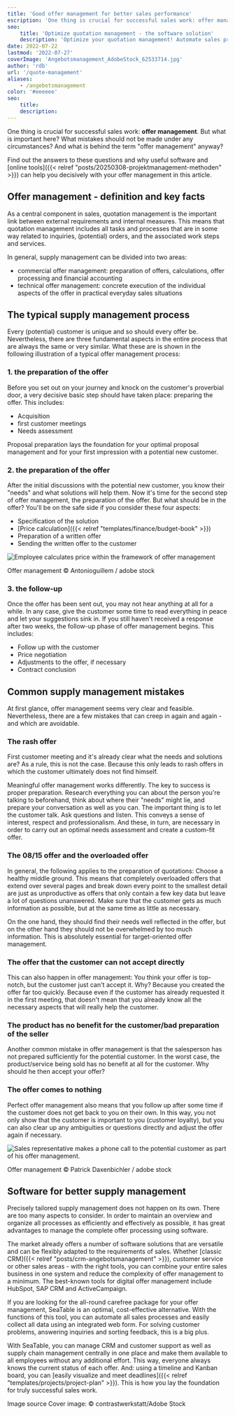 ```yaml
---
title: 'Good offer management for better sales performance'
escription: 'One thing is crucial for successful sales work: offer management. But what is important here? What mistakes should not be made under any circumstances? And what does the term "quotation management" actually mean? The answers to these questions and why useful software and online tools can help you significantly with your quotation management can be found in this article.'
seo:
    title: 'Optimize quotation management - the software solution'
    description: 'Optimize your quotation management! Automate sales processes, manage data centrally and maintain an overview at all times'
date: 2022-07-22
lastmod: '2022-07-27'
coverImage: 'Angebotsmanagement_AdobeStock_62533714.jpg'
author: 'rdb'
url: '/quote-management'
aliases:
    - /angebotsmanagement
color: '#eeeeee'
seo:
    title:
    description:
---
```


One thing is crucial for successful sales work: **offer management**. But what is important here? What mistakes should not be made under any circumstances? And what is behind the term "offer management" anyway?

Find out the answers to these questions and why useful software and [online tools]({{< relref "posts/20250308-projektmanagement-methoden" >}}) can help you decisively with your offer management in this article.

## Offer management - definition and key facts

As a central component in sales, quotation management is the important link between external requirements and internal measures. This means that quotation management includes all tasks and processes that are in some way related to inquiries, (potential) orders, and the associated work steps and services.

In general, supply management can be divided into two areas:

- commercial offer management: preparation of offers, calculations, offer processing and financial accounting
- technical offer management: concrete execution of the individual aspects of the offer in practical everyday sales situations

## The typical supply management process

Every (potential) customer is unique and so should every offer be. Nevertheless, there are three fundamental aspects in the entire process that are always the same or very similar. What these are is shown in the following illustration of a typical offer management process:

### 1\. the preparation of the offer

Before you set out on your journey and knock on the customer's proverbial door, a very decisive basic step should have taken place: preparing the offer. This includes:

- Acquisition
- first customer meetings
- Needs assessment

Proposal preparation lays the foundation for your optimal proposal management and for your first impression with a potential new customer.

### 2\. the preparation of the offer

After the initial discussions with the potential new customer, you know their "needs" and what solutions will help them. Now it's time for the second step of offer management, the preparation of the offer. But what should be in the offer? You'll be on the safe side if you consider these four aspects:

- Specification of the solution
- [Price calculation]({{< relref "templates/finance/budget-book" >}})
- Preparation of a written offer
- Sending the written offer to the customer

![Employee calculates price within the framework of offer management](Angebotsmanagement_AdobeStock_200001435-711x474.jpg)

Offer management © Antonioguillem / adobe stock

### 3\. the follow-up

Once the offer has been sent out, you may not hear anything at all for a while. In any case, give the customer some time to read everything in peace and let your suggestions sink in. If you still haven't received a response after two weeks, the follow-up phase of offer management begins. This includes:

- Follow up with the customer
- Price negotiation
- Adjustments to the offer, if necessary
- Contract conclusion

## Common supply management mistakes

At first glance, offer management seems very clear and feasible. Nevertheless, there are a few mistakes that can creep in again and again - and which are avoidable.

### The rash offer

First customer meeting and it's already clear what the needs and solutions are? As a rule, this is not the case. Because this only leads to rash offers in which the customer ultimately does not find himself.

Meaningful offer management works differently. The key to success is proper preparation. Research everything you can about the person you're talking to beforehand, think about where their "needs" might lie, and prepare your conversation as well as you can. The important thing is to let the customer talk. Ask questions and listen. This conveys a sense of interest, respect and professionalism. And these, in turn, are necessary in order to carry out an optimal needs assessment and create a custom-fit offer.

### The 08/15 offer and the overloaded offer

In general, the following applies to the preparation of quotations: Choose a healthy middle ground. This means that completely overloaded offers that extend over several pages and break down every point to the smallest detail are just as unproductive as offers that only contain a few key data but leave a lot of questions unanswered. Make sure that the customer gets as much information as possible, but at the same time as little as necessary.

On the one hand, they should find their needs well reflected in the offer, but on the other hand they should not be overwhelmed by too much information. This is absolutely essential for target-oriented offer management.

### The offer that the customer can not accept directly

This can also happen in offer management: You think your offer is top-notch, but the customer just can't accept it. Why? Because you created the offer far too quickly. Because even if the customer has already requested it in the first meeting, that doesn't mean that you already know all the necessary aspects that will really help the customer.

### The product has no benefit for the customer/bad preparation of the seller

Another common mistake in offer management is that the salesperson has not prepared sufficiently for the potential customer. In the worst case, the product/service being sold has no benefit at all for the customer. Why should he then accept your offer?

### The offer comes to nothing

Perfect offer management also means that you follow up after some time if the customer does not get back to you on their own. In this way, you not only show that the customer is important to you (customer loyalty), but you can also clear up any ambiguities or questions directly and adjust the offer again if necessary.

![Sales representative makes a phone call to the potential customer as part of his offer management.](Angebotsmanagement_AdobeStock_171176926-711x474.jpg)

Offer management © Patrick Daxenbichler / adobe stock

## Software for better supply management

Precisely tailored supply management does not happen on its own. There are too many aspects to consider. In order to maintain an overview and organize all processes as efficiently and effectively as possible, it has great advantages to manage the complete offer processing using software.

The market already offers a number of software solutions that are versatile and can be flexibly adapted to the requirements of sales. Whether [classic CRM]({{< relref "posts/crm-angebotsmanagement" >}}), customer service or other sales areas - with the right tools, you can combine your entire sales business in one system and reduce the complexity of offer management to a minimum. The best-known tools for digital offer management include HubSpot, SAP CRM and ActiveCampaign.

If you are looking for the all-round carefree package for your offer management, SeaTable is an optimal, cost-effective alternative. With the functions of this tool, you can automate all sales processes and easily collect all data using an integrated web form. For solving customer problems, answering inquiries and sorting feedback, this is a big plus.

With SeaTable, you can manage CRM and customer support as well as supply chain management centrally in one place and make them available to all employees without any additional effort. This way, everyone always knows the current status of each offer. And: using a timeline and Kanban board, you can [easily visualize and meet deadlines]({{< relref "templates/projects/project-plan" >}}). This is how you lay the foundation for truly successful sales work.

Image source Cover image: © contrastwerkstatt/Adobe Stock
